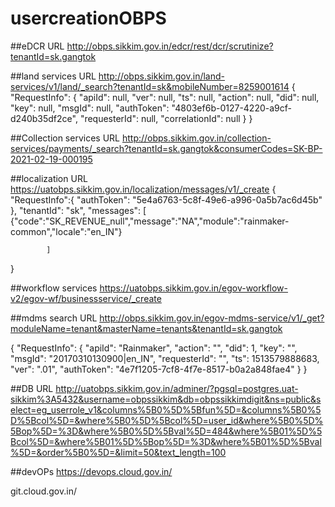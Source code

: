 # usercreationOBPS
##eDCR URL 
http://obps.sikkim.gov.in/edcr/rest/dcr/scrutinize?tenantId=sk.gangtok

##land services URL
http://obps.sikkim.gov.in/land-services/v1/land/_search?tenantId=sk&mobileNumber=8259001614
{
  "RequestInfo": {
    "apiId": null,
    "ver": null,
    "ts": null,
    "action": null,
    "did": null,
    "key": null,
    "msgId": null,
    "authToken": "4803ef6b-0127-4220-a9cf-d240b35df2ce",
    "requesterId": null,
    "correlationId": null
  }
}

##Collection services URL
http://obps.sikkim.gov.in/collection-services/payments/_search?tenantId=sk.gangtok&consumerCodes=SK-BP-2021-02-19-000195

##localization URL
https://uatobps.sikkim.gov.in/localization/messages/v1/_create
{
    "RequestInfo":{
        "authToken": "5e4a6763-5c8f-49e6-a996-0a5b7ac6d45b"
    },
    "tenantId": "sk",
    "messages": [    
                    {"code":"SK_REVENUE_null","message":"NA","module":"rainmaker-common","locale":"en_IN"}
                    

    
            ]
}

##workflow services
https://uatobps.sikkim.gov.in/egov-workflow-v2/egov-wf/businessservice/_create

##mdms search URL
http://obps.sikkim.gov.in/egov-mdms-service/v1/_get?moduleName=tenant&masterName=tenants&tenantId=sk.gangtok

{
	"RequestInfo": {
    "apiId": "Rainmaker",
    "action": "",
    "did": 1,
    "key": "",
    "msgId": "20170310130900|en_IN",
    "requesterId": "",
    "ts": 1513579888683,
    "ver": ".01",
    "authToken": "4e7f1205-7cf8-4f7e-8517-b0a2a848fae4"
  }
}


##DB URL
http://uatobps.sikkim.gov.in/adminer/?pgsql=postgres.uat-sikkim%3A5432&username=obpssikkim&db=obpssikkimdigit&ns=public&select=eg_userrole_v1&columns%5B0%5D%5Bfun%5D=&columns%5B0%5D%5Bcol%5D=&where%5B0%5D%5Bcol%5D=user_id&where%5B0%5D%5Bop%5D=%3D&where%5B0%5D%5Bval%5D=484&where%5B01%5D%5Bcol%5D=&where%5B01%5D%5Bop%5D=%3D&where%5B01%5D%5Bval%5D=&order%5B0%5D=&limit=50&text_length=100


##devOPs
https://devops.cloud.gov.in/

git.cloud.gov.in/


